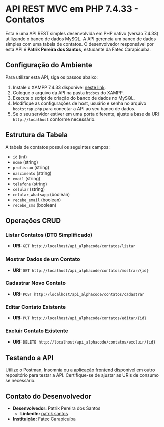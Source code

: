 # API REST MVC em PHP 7.4.33 - Contatos

Esta é uma API REST simples desenvolvida em PHP nativo (versão 7.4.33) utilizando o banco de dados MySQL. A API gerencia um banco de dados simples com uma tabela de contatos. O desenvolvedor responsável por esta API é **Patrik Pereira dos Santos**, estudante da Fatec Carapicuíba.

## Configuração do Ambiente

Para utilizar esta API, siga os passos abaixo:

1. Instale o XAMPP 7.4.33 disponível [neste link](https://sourceforge.net/projects/xampp/files/XAMPP%20Windows/7.4.33/).
2. Coloque o arquivo da API na pasta `htdocs` do XAMPP.
3. Execute o script de criação do banco de dados no MySQL.
4. Modifique as configurações de host, usuário e senha no arquivo `bootstrap.php` para conectar a API ao seu banco de dados.
5. Se o seu servidor estiver em uma porta diferente, ajuste a base da URI `http://localhost` conforme necessário.

## Estrutura da Tabela

A tabela de contatos possui os seguintes campos:

- `id` (int)
- `nome` (string)
- `profissao` (string)
- `nascimento` (string)
- `email` (string)
- `telefone` (string)
- `celular` (string)
- `celular_whatsapp` (boolean)
- `recebe_email` (boolean)
- `recebe_sms` (boolean)

## Operações CRUD

### Listar Contatos (DTO Simplificado)

- **URI:** `GET http://localhost/api_alphacode/contatos/listar`

### Mostrar Dados de um Contato

- **URI:** `GET http://localhost/api_alphacode/contatos/mostrar/{id}`

### Cadastrar Novo Contato

- **URI:** `POST http://localhost/api_alphacode/contatos/cadastrar`

### Editar Contato Existente

- **URI:** `PUT http://localhost/api_alphacode/contatos/editar/{id}`

### Excluir Contato Existente

- **URI:** `DELETE http://localhost/api_alphacode/contatos/excluir/{id}`

## Testando a API

Utilize o Postman, Insomnia ou a aplicação [frontend](https://github.com/kaitbunny/teste-frontend-patrik) disponível em outro repositório para testar a API. Certifique-se de ajustar as URIs de consumo se necessário.

## Contato do Desenvolvedor

- **Desenvolvedor:** Patrik Pereira dos Santos
  - **LinkedIn:** [patrik santos](https://www.linkedin.com/in/patriksantos1/)
- **Instituição:** Fatec Carapicuíba
